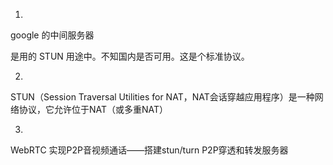 
1.
google 的中间服务器

是用的 STUN  用途中。不知国内是否可用。这是个标准协议。

2.
STUN（Session Traversal Utilities for NAT，NAT会话穿越应用程序）是一种网络协议，它允许位于NAT（或多重NAT）

3.
WebRTC 实现P2P音视频通话——搭建stun/turn P2P穿透和转发服务器



